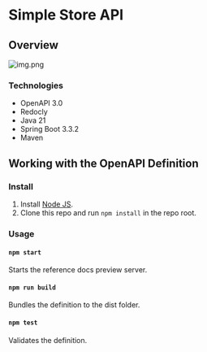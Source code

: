 # Simple Store API

## Overview
![img.png]((https://github.com/user-attachments/assets/d79acf66-f91b-4016-8005-80c6f31e0ec0))


### Technologies
- OpenAPI 3.0
- Redocly
- Java 21
- Spring Boot 3.3.2
- Maven


## Working with the OpenAPI Definition

### Install

1. Install [Node JS](https://nodejs.org/).
2. Clone this repo and run `npm install` in the repo root.

### Usage

#### `npm start`
Starts the reference docs preview server.

#### `npm run build`
Bundles the definition to the dist folder.

#### `npm test`
Validates the definition.


